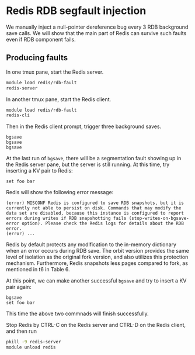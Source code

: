 # Redis RDB segfault injection

We manually inject a null-pointer dereference bug every 3 RDB background save calls. We will show that the main part of Redis can survive such faults even if RDB component fails.

## Producing faults

In one tmux pane, start the Redis server.
```bash
module load redis/rdb-fault
redis-server
```

In another tmux pane, start the Redis client.
```bash
module load redis/rdb-fault
redis-cli
```

Then in the Redis client prompt, trigger three background saves.
```
bgsave
bgsave
bgsave
```

At the last run of `bgsave`, there will be a segmentation fault showing up in the Redis server pane, but the server is still running. At this time, try inserting a KV pair to Redis:
```
set foo bar
```
Redis will show the following error message:
```
(error) MISCONF Redis is configured to save RDB snapshots, but it is currently not able to persist on disk. Commands that may modify the data set are disabled, because this instance is configured to report errors during writes if RDB snapshotting fails (stop-writes-on-bgsave-error option). Please check the Redis logs for details about the RDB error.
(error) ...
```
Redis by default protects any modification to the in-memory dictionary when an error occurs during RDB save. The orbit version provides the same level of isolation as the original fork version, and also utilizes this protection mechanism. Furthermore, Redis snapshots less pages compared to fork, as mentioned in t6 in Table 6.

At this point, we can make another successful `bgsave` and try to insert a KV pair again:
```
bgsave
set foo bar
```
This time the above two commnads will finish successfully.

Stop Redis by CTRL-C on the Redis server and CTRL-D on the Redis client, and then run
```bash
pkill -9 redis-server
module unload redis
```
